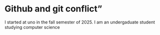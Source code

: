 # Github and git conflict”
I started at uno in the fall semester of 2025. 
I am an undergaduate student studying computer science
